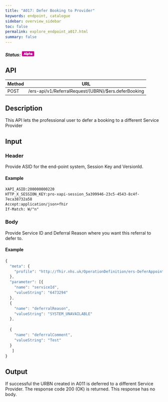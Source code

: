 ```yaml
---
title: "A017: Defer Booking to Provider"
keywords: endpoint, catalogue
sidebar: overview_sidebar
toc: false
permalink: explore_endpoint_a017.html
summary: false
---
```


##### Status: ![Alpha](images/icons/api_alpha.png)

## API

| Method | URL |
| -------------| --- |
| POST | /ers-api/v1/ReferralRequest/{UBRN}/$ers.deferBooking

## Description
This API lets the professional user to defer a booking to a different Service Provider

## Input

### Header
Provide ASID for the end-point system, Session Key and VersionId.

#### Example
```http
XAPI_ASID:200000000220
HTTP_X_SESSION_KEY:pro-xapi-session_5a399946-23c5-4543-8c4f-7eca38732a58
Accept:application/json+fhir
If-Match: W/"n"
```

### Body
Provide Service ID and Deferral Reason where you want this referral to defer to.

#### Example
```javascript
{
  "meta": {
    "profile": "http://fhir.nhs.uk/OperationDefinition/ers-DeferAppointment-operation-1"
  },
  "parameter": [{
    "name": "serviceId",
    "valueString": "6473294"
  },
  {
    "name": "deferralReason",
    "valueString": "SYSTEM_UNAVAILABLE"
  },

  {
    "name": "deferralComment",
    "valueString": "Test"
  }
   ]
}
```

## Output
If successful the URBN created in A011 is deferred to a different Service Provider. The response code 200 (OK) is returned. This response has no body.
